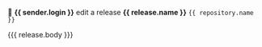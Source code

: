 🚀 **{{ sender.login }}** edit a release **{{ release.name }}** `{{ repository.name }}` 

{{{ release.body }}}